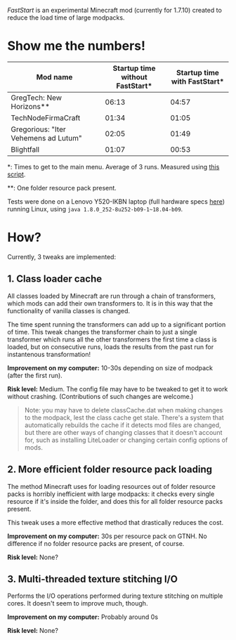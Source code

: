 *FastStart* is an experimental Minecraft mod (currently for 1.7.10) created to reduce the load time
of large modpacks.

# Show me the numbers!

| Mod name                             | Startup time without FastStart* | Startup time with FastStart* |
| ------------------------------------ | ------------------------------- | ---------------------------- |
| GregTech: New Horizons**             | 06:13                           | 04:57                        |
| TechNodeFirmaCraft                   | 01:34                           | 01:05                        |
| Gregorious: "Iter Vehemens ad Lutum" | 02:05                           | 01:49                        |
| Blightfall                           | 01:07                           | 00:53                        |

*: Times to get to the main menu. Average of 3 runs. Measured using [this script](https://github.com/makamys/FastStart/blob/master/scripts/showtimes.py).

**: One folder resource pack present.

Tests were done on a Lenovo Y520-IKBN laptop (full hardware specs [here](https://gist.github.com/makamys/f90d56ef39bed67fd49ac400cf508223)) running
Linux, using `java 1.8.0_252-8u252-b09-1~18.04-b09`.

# How?

Currently, 3 tweaks are implemented:

## 1. Class loader cache

All classes loaded by Minecraft are run through a chain of transformers, which mods
can add their own transformers to. It is in this way that the functionality of
vanilla classes is changed.

The time spent running the transformers can add up to a significant portion of time.
This tweak changes the transformer chain to just a single transformer which runs
all the other transformers the first time a class is loaded, but on consecutive runs,
loads the results from the past run for instantenous transformation!

**Improvement on my computer:** 10-30s depending on size of modpack (after the first run).

**Risk level:** Medium. The config file may have to be tweaked to get it to work without
crashing. (Contributions of such changes are welcome.)

> Note: you may have to delete classCache.dat when making changes to the modpack, lest the
class cache get stale. There's a system that automatically rebuilds the cache if it detects
mod files are changed, but there are other ways of changing classes that it doesn't
account for, such as installing LiteLoader or changing certain config options of mods.

## 2. More efficient folder resource pack loading

The method Minecraft uses for loading resources out of folder resource packs is horribly
inefficient with large modpacks: it checks every single resource if it's inside the folder,
and does this for all folder resource packs present.

This tweak uses a more effective method that drastically reduces the cost.

**Improvement on my computer:** 30s per resource pack on GTNH. No difference if no folder resource packs are present, of course.

**Risk level:** None?

## 3. Multi-threaded texture stitching I/O

Performs the I/O operations performed during texture stitching on multiple cores.
It doesn't seem to improve much, though.

**Improvement on my computer:** Probably around 0s

**Risk level:** None?

